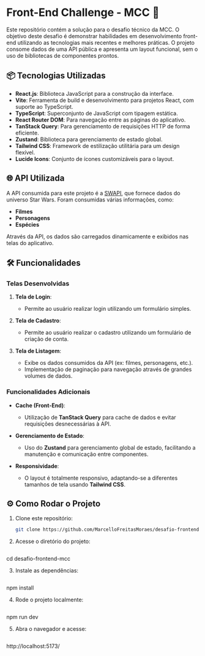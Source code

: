 # Front-End Challenge - MCC 🚀

Este repositório contém a solução para o desafio técnico da MCC. O objetivo deste desafio é demonstrar habilidades em desenvolvimento front-end utilizando as tecnologias mais recentes e melhores práticas. O projeto consome dados de uma API pública e apresenta um layout funcional, sem o uso de bibliotecas de componentes prontos.

## 📦 Tecnologias Utilizadas

- **React.js**: Biblioteca JavaScript para a construção da interface.
- **Vite**: Ferramenta de build e desenvolvimento para projetos React, com suporte ao TypeScript.
- **TypeScript**: Superconjunto de JavaScript com tipagem estática.
- **React Router DOM**: Para navegação entre as páginas do aplicativo.
- **TanStack Query**: Para gerenciamento de requisições HTTP de forma eficiente.
- **Zustand**: Biblioteca para gerenciamento de estado global.
- **Tailwind CSS**: Framework de estilização utilitária para um design flexível.
- **Lucide Icons**: Conjunto de ícones customizáveis para o layout.

## 🌐 API Utilizada

A API consumida para este projeto é a [SWAPI](https://swapi.dev/), que fornece dados do universo Star Wars. Foram consumidas várias informações, como:

- **Filmes**
- **Personagens**
- **Espécies**

Através da API, os dados são carregados dinamicamente e exibidos nas telas do aplicativo.

## 🛠 Funcionalidades

### Telas Desenvolvidas

1. **Tela de Login**: 
   - Permite ao usuário realizar login utilizando um formulário simples.
   
2. **Tela de Cadastro**: 
   - Permite ao usuário realizar o cadastro utilizando um formulário de criação de conta.
   
3. **Tela de Listagem**: 
   - Exibe os dados consumidos da API (ex: filmes, personagens, etc.).
   - Implementação de paginação para navegação através de grandes volumes de dados.
   
### Funcionalidades Adicionais

- **Cache (Front-End)**: 
   - Utilização de **TanStack Query** para cache de dados e evitar requisições desnecessárias à API.
   
- **Gerenciamento de Estado**:
   - Uso do **Zustand** para gerenciamento global de estado, facilitando a manutenção e comunicação entre componentes.
   
- **Responsividade**: 
   - O layout é totalmente responsivo, adaptando-se a diferentes tamanhos de tela usando **Tailwind CSS**.

## ⚙️ Como Rodar o Projeto

1. Clone este repositório:
   ```bash
   git clone https://github.com/MarcelloFreitasMoraes/desafio-frontend-mcc.git

2. Acesse o diretório do projeto:
   ```bash
  cd desafio-frontend-mcc

3. Instale as dependências:
   ```bash
  npm install

4. Rode o projeto localmente:
   ```bash
  npm run dev

5. Abra o navegador e acesse:
   ```bash
http://localhost:5173/
